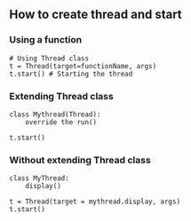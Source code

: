 ## How to create thread and start

### Using a function

```buildoutcfg
# Using Thread class
t = Thread(target=functionName, args)
t.start() # Starting the thread
```

### Extending Thread class
```buildoutcfg
class Mythread(Thread):
    override the run()
    
t.start()
```

### Without extending Thread class
```buildoutcfg
class MyThread:
    display()

t = Thread(target = mythread.display, args)
t.start()
```